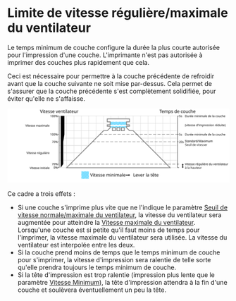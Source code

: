 Limite de vitesse régulière/maximale du ventilateur
===

Le temps minimum de couche configure la durée la plus courte autorisée pour l'impression d'une couche. L'imprimante n'est pas autorisée à imprimer des couches plus rapidement que cela.

Ceci est nécessaire pour permettre à la couche précédente de refroidir avant que la couche suivante ne soit mise par-dessus. Cela permet de s'assurer que la couche précédente s'est complètement solidifiée, pour éviter qu'elle ne s'affaisse.

![Quelle vitesse de ventilation est utilisée](../images/cool_fan_speed_fr.svg)

Ce cadre a trois effets :
* Si une couche s'imprime plus vite que ne l'indique le paramètre [Seuil de vitesse normale/maximale du ventilateur](cool_min_layer_time_fan_speed_max.md), la vitesse du ventilateur sera augmentée pour atteindre la [Vitesse maximale du ventilateur](cool_fan_speed_max.md). Lorsqu'une couche est si petite qu'il faut moins de temps pour l'imprimer, la vitesse maximale du ventilateur sera utilisée. La vitesse du ventilateur est interpolée entre les deux.
* Si la couche prend moins de temps que le temps minimum de couche pour s'imprimer, la vitesse d'impression sera ralentie de telle sorte qu'elle prendra toujours le temps minimum de couche.
* Si la tête d'impression est trop ralentie (impression plus lente que le paramètre [Vitesse Minimum](cool_min_speed.md)), la tête d'impression attendra à la fin d'une couche et soulèvera éventuellement un peu la tête.
